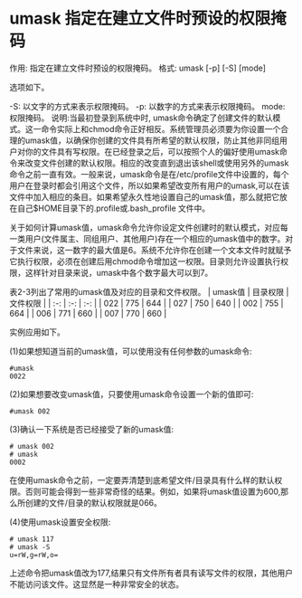 # umask 指定在建立文件时预设的权限掩码

作用: 指定在建立文件时预设的权限掩码。 
格式: umask [-p] [-S] [mode]

选项如下。

-S: 以文字的方式来表示权限掩码。
-p: 以数字的方式来表示权限掩码。
mode: 权限掩码。
说明:当最初登录到系统中时, umask命令确定了创建文件的默认模式。这一命令实际上和chmod命令正好相反。系统管理员必须要为你设置一个合理的umask值，以确保你创建的文件具有所希望的默认权限，防止其他非同组用户对你的文件具有写权限。在已经登录之后，可以按照个人的偏好使用umask命令来改变文件创建的默认权限。相应的改变直到退出该shell或使用另外的umask命令之前一直有效。一般来说，umask命令是在/etc/profile文件中设置的，每个用户在登录时都会引用这个文件，所以如果希望改变所有用户的umask,可以在该文件中加入相应的条目。如果希望永久性地设置自己的umask值，那么就把它放在自己$HOME目录下的.profile或.bash_profile 文件中。

关于如何计算umask值，umask命令允许你设定文件创建时的默认模式，对应每一类用户(文件属主、同组用户、其他用户)存在一个相应的umask值中的数字。对于文件来说，这一数字的最大值是6。系统不允许你在创建一个文本文件时就赋予它执行权限，必须在创建后用chmod命令增加这一权限。目录则允许设置执行权限，这样针对目录来说，umask中各个数字最大可以到7。

表2-3列出了常用的umask值及对应的目录和文件权限。
| umask值 | 目录权限 | 文件权限 |
| :-: | :-: | :-: |
| 022 | 775 | 644 |
| 027 | 750 | 640 |
| 002 | 755 | 664 |
| 006 | 771 | 660 |
| 007 | 770 | 660 |

实例应用如下。

(1)如果想知道当前的umask值，可以使用没有任何参数的umask命令:
```
#umask
0022
```

(2)如果想要改变umask值，只要使用umask命令设置一个新的值即可: 
```
#umask 002
```

(3)确认一下系统是否已经接受了新的umask值:
```
# umask 002
# umask
0002
```
在使用umask命令之前，一定要弄清楚到底希望文件/目录具有什么样的默认权限。否则可能会得到一些非常奇怪的结果。例如，如果将umask值设置为600,那么所创建的文件/目录的默认权限就是066。 

(4)使用umask设置安全权限: 
```
# umask 117
# umask -S
u=rW,g=rW,o=
```
上述命令把umask值改为177,结果只有文件所有者具有读写文件的权限，其他用户不能访问该文件。这显然是一种非常安全的状态。
